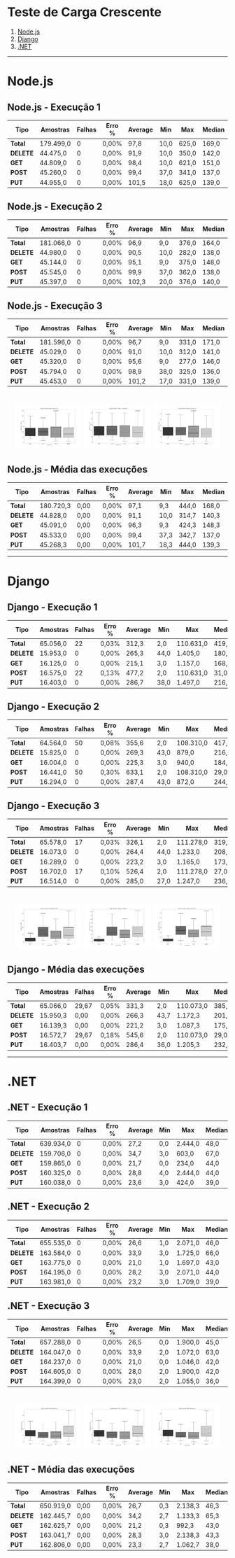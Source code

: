 # Teste de Carga Crescente

1. [Node.js](#nodejs)
2. [Django](#django)
3. [.NET](#net)

---
# Node.js
## Node.js - Execução 1

| Tipo   | Amostras | Falhas | Erro % | Average | Min | Max   | Median | 90th pct | 95th pct | 99th pct | Transaction/s | Received | Send  |
|--------|----------|--------|--------|---------|-----|-------|--------|-----------|-----------|-----------|----------------|----------|-------|
| **Total**  | 179.499,0 | 0 | 0,00% | 97,8 | 10,0 | 625,0 | 169,0 | 221,0 | 233,0 | 254,0 | 1.281,0 | 14.129,2 | 320,1 |
| **DELETE** | 44.475,0 | 0 | 0,00% | 91,9 | 10,0 | 350,0 | 142,0 | 202,0 | 216,0 | 252,0 | 318,9 | 54,8 | 69,4 |
| **GET**    | 44.809,0 | 0 | 0,00% | 98,4 | 10,0 | 621,0 | 151,0 | 218,0 | 233,0 | 374,0 | 320,0 | 13.884,0 | 40,9 |
| **POST**   | 45.260,0 | 0 | 0,00% | 99,4 | 37,0 | 341,0 | 137,0 | 160,0 | 163,0 | 263,0 | 323,8 | 115,7 | 100,3 |
| **PUT**    | 44.955,0 | 0 | 0,00% | 101,5 | 18,0 | 625,0 | 139,0 | 167,0 | 169,0 | 175,0 | 321,4 | 85,1 | 110,3 |

## Node.js - Execução 2

| Tipo   | Amostras | Falhas | Erro % | Average | Min | Max   | Median | 90th pct | 95th pct | 99th pct | Transaction/s | Received | Send  |
|--------|----------|--------|--------|---------|-----|-------|--------|-----------|-----------|-----------|----------------|----------|-------|
| **Total**  | 181.066,0 | 0 | 0,00% | 96,9 | 9,0 | 376,0 | 164,0 | 179,0 | 193,0 | 292,4 | 1.292,6 | 14.169,6 | 323,0 |
| **DELETE** | 44.980,0 | 0 | 0,00% | 90,5 | 10,0 | 282,0 | 138,0 | 167,0 | 172,0 | 191,0 | 322,5 | 55,4 | 70,2 |
| **GET**    | 45.144,0 | 0 | 0,00% | 95,1 | 9,0 | 375,0 | 148,0 | 179,0 | 191,0 | 203,0 | 322,5 | 13.923,6 | 41,3 |
| **POST**   | 45.545,0 | 0 | 0,00% | 99,9 | 37,0 | 362,0 | 138,0 | 159,0 | 163,0 | 279,0 | 325,8 | 116,4 | 100,9 |
| **PUT**    | 45.397,0 | 0 | 0,00% | 102,3 | 20,0 | 376,0 | 140,0 | 166,0 | 170,0 | 299,0 | 324,6 | 85,9 | 111,4 |

## Node.js - Execução 3

| Tipo   | Amostras | Falhas | Erro % | Average | Min | Max   | Median | 90th pct | 95th pct | 99th pct | Transaction/s | Received | Send  |
|--------|----------|--------|--------|---------|-----|-------|--------|-----------|-----------|-----------|----------------|----------|-------|
| **Total**  | 181.596,0 | 0 | 0,00% | 96,7 | 9,0 | 331,0 | 171,0 | 219,0 | 232,0 | 253,0 | 1.295,7 | 13.574,1 | 323,7 |
| **DELETE** | 45.029,0 | 0 | 0,00% | 91,0 | 10,0 | 312,0 | 141,0 | 201,0 | 214,0 | 263,0 | 323,0 | 55,5 | 70,3 |
| **GET**    | 45.320,0 | 0 | 0,00% | 95,6 | 9,0 | 277,0 | 146,0 | 217,0 | 231,0 | 254,0 | 323,6 | 13.326,1 | 41,4 |
| **POST**   | 45.794,0 | 0 | 0,00% | 98,9 | 38,0 | 325,0 | 136,0 | 160,0 | 165,0 | 284,0 | 327,7 | 117,1 | 101,5 |
| **PUT**    | 45.453,0 | 0 | 0,00% | 101,2 | 17,0 | 331,0 | 139,0 | 169,0 | 172,0 | 241,0 | 325,0 | 86,0 | 111,6 |

<h1 align="center">
  <img src="../images/crescente/crescente-nodejs-exec1.png" width="30%" />
  <img src="../images/crescente/crescente-nodejs-exec2.png" width="30%" />
  <img src="../images/crescente/crescente-nodejs-exec3.png" width="30%" />
</h1>

## Node.js - Média das execuções

| Tipo   | Amostras | Falhas | Erro % | Average | Min  | Max   | Median | 90th pct | 95th pct | 99th pct | Transaction/s | Received | Send  |
|--------|----------|--------|--------|---------|------|-------|--------|-----------|-----------|-----------|----------------|----------|-------|
| **Total**  | 180.720,3 | 0,00 | 0,00% | 97,1 | 9,3  | 444,0 | 168,0 | 206,3 | 219,3 | 266,5 | 1.289,8 | 13.957,6 | 322,3 |
| **DELETE** | 44.828,0 | 0,00 | 0,00% | 91,1 | 10,0 | 314,7 | 140,3 | 190,0 | 200,7 | 235,3 | 321,4 | 55,2 | 69,9 |
| **GET**    | 45.091,0 | 0,00 | 0,00% | 96,3 | 9,3  | 424,3 | 148,3 | 204,7 | 218,3 | 277,0 | 322,0 | 13.711,2 | 41,2 |
| **POST**   | 45.533,0 | 0,00 | 0,00% | 99,4 | 37,3 | 342,7 | 137,0 | 159,7 | 163,7 | 275,3 | 325,8 | 116,4 | 100,9 |
| **PUT**    | 45.268,3 | 0,00 | 0,00% | 101,7 | 18,3 | 444,0 | 139,3 | 167,3 | 170,3 | 238,3 | 323,7 | 85,7 | 111,1 |

---

# Django 
## Django - Execução 1 

| Tipo   | Amostras | Falhas | Erro % | Average | Min | Max   | Median | 90th pct | 95th pct | 99th pct | Transaction/s | Received | Send  |
|--------|----------|--------|--------|---------|-----|-------|--------|-----------|-----------|-----------|----------------|----------|-------|
| **Total**  | 65.056,0 | 22 | 0,03% | 312,3 | 2,0 | 110.631,0 | 419,0 | 671,0 | 812,0 | 3.130,9 | 282,2 | 2.331,3 | 70,6 |
| **DELETE** | 15.953,0 | 0 | 0,00% | 265,3 | 44,0 | 1.405,0 | 180,0 | 544,0 | 639,0 | 839,9 | 113,8 | 34,0 | 24,7 |
| **GET**    | 16.125,0 | 0 | 0,00% | 215,1 | 3,0 | 1.157,0 | 168,0 | 417,0 | 498,0 | 653,7 | 115,1 | 3.694,1 | 14,7 |
| **POST**   | 16.575,0 | 22 | 0,13% | 477,2 | 2,0 | 110.631,0 | 31,0 | 491,0 | 1.087,0 | 4.483,7 | 71,9 | 32,1 | 22,2 |
| **PUT**    | 16.403,0 | 0 | 0,00% | 286,7 | 38,0 | 1.497,0 | 216,0 | 545,0 | 635,0 | 835,0 | 117,0 | 53,8 | 40,1 |

## Django - Execução 2

| Tipo   | Amostras | Falhas | Erro % | Average | Min | Max   | Median | 90th pct | 95th pct | 99th pct | Transaction/s | Received | Send  |
|--------|----------|--------|--------|---------|-----|-------|--------|-----------|-----------|-----------|----------------|----------|-------|
| **Total**  | 64.564,0 | 50 | 0,08% | 355,6 | 2,0 | 108.310,0 | 417,0 | 629,0 | 700,0 | 4.371,9 | 282,9 | 2.331,7 | 70,7 |
| **DELETE** | 15.825,0 | 0 | 0,00% | 269,3 | 43,0 | 879,0 | 216,0 | 533,4 | 596,0 | 701,0 | 112,9 | 33,7 | 24,5 |
| **GET**    | 16.004,0 | 0 | 0,00% | 225,3 | 3,0 | 940,0 | 184,0 | 451,0 | 517,0 | 629,0 | 114,2 | 3.656,2 | 14,6 |
| **POST**   | 16.441,0 | 50 | 0,30% | 633,1 | 2,0 | 108.310,0 | 29,0 | 209,0 | 1.049,0 | 7.827,9 | 72,0 | 32,4 | 22,2 |
| **PUT**    | 16.294,0 | 0 | 0,00% | 287,4 | 43,0 | 872,0 | 244,0 | 540,0 | 619,0 | 723,0 | 116,1 | 53,4 | 39,8 |

## Django - Execução 3

| Tipo   | Amostras | Falhas | Erro % | Average | Min | Max   | Median | 90th pct | 95th pct | 99th pct | Transaction/s | Received | Send  |
|--------|----------|--------|--------|---------|-----|-------|--------|-----------|-----------|-----------|----------------|----------|-------|
| **Total**  | 65.578,0 | 17 | 0,03% | 326,1 | 2,0 | 111.278,0 | 319,0 | 1.003,0 | 1.097,0 | 3.768,9 | 316,0 | 2.544,4 | 79,0 |
| **DELETE** | 16.073,0 | 0 | 0,00% | 264,4 | 44,0 | 1.233,0 | 208,0 | 459,0 | 882,0 | 1.107,0 | 114,4 | 34,2 | 24,8 |
| **GET**    | 16.289,0 | 0 | 0,00% | 223,2 | 3,0 | 1.165,0 | 173,0 | 344,0 | 812,0 | 1.034,0 | 115,9 | 3.615,9 | 14,8 |
| **POST**   | 16.702,0 | 17 | 0,10% | 526,4 | 2,0 | 111.278,0 | 27,0 | 267,0 | 1.051,0 | 5.959,8 | 80,5 | 35,9 | 24,9 |
| **PUT**    | 16.514,0 | 0 | 0,00% | 285,0 | 27,0 | 1.247,0 | 236,0 | 442,0 | 891,3 | 1.128,0 | 117,4 | 54,1 | 40,2 |

<h1 align="center">
  <img src="../images/crescente/crescente-drf-exec1.png" width="30%" />
  <img src="../images/crescente/crescente-drf-exec2.png" width="30%" />
  <img src="../images/crescente/crescente-drf-exec3.png" width="30%" />
</h1>

## Django - Média das execuções

| Tipo   | Amostras | Falhas | Erro % | Average | Min | Max   | Median | 90th pct | 95th pct | 99th pct | Transaction/s | Received | Send  |
|--------|----------|--------|--------|---------|-----|-------|--------|-----------|-----------|-----------|----------------|----------|-------|
| **Total**  | 65.066,0 | 29,67 | 0,05% | 331,3 | 2,0 | 110.073,0 | 385,0 | 767,7 | 869,7 | 3.757,2 | 293,7 | 2.402,5 | 73,4 |
| **DELETE** | 15.950,3 | 0,00 | 0,00% | 266,3 | 43,7 | 1.172,3 | 201,3 | 512,1 | 705,7 | 882,6 | 113,7 | 34,0 | 24,7 |
| **GET**    | 16.139,3 | 0,00 | 0,00% | 221,2 | 3,0 | 1.087,3 | 175,0 | 404,0 | 609,0 | 772,2 | 115,0 | 3.655,4 | 14,7 |
| **POST**   | 16.572,7 | 29,67 | 0,18% | 545,6 | 2,0 | 110.073,0 | 29,0 | 322,3 | 1.062,3 | 6.090,5 | 74,8 | 33,4 | 23,1 |
| **PUT**    | 16.403,7 | 0,00 | 0,00% | 286,4 | 36,0 | 1.205,3 | 232,0 | 509,0 | 715,1 | 895,3 | 116,8 | 53,8 | 40,0 |

---

# .NET 
## .NET - Execução 1

| Tipo   | Amostras | Falhas | Erro % | Average | Min | Max   | Median | 90th pct | 95th pct | 99th pct | Transaction/s | Received | Send  |
|--------|----------|--------|--------|---------|-----|-------|--------|-----------|-----------|-----------|----------------|----------|-------|
| **Total**  | 639.934,0 | 0 | 0,00% | 27,2 | 0,0 | 2.444,0 | 48,0 | 75,0 | 85,0 | 122,0 | 4.572,2 | 43.511,7 | 1.156,7 |
| **DELETE** | 159.706,0 | 0 | 0,00% | 34,7 | 3,0 | 603,0 | 67,0 | 93,0 | 103,0 | 161,0 | 1.150,7 | 91,0 | 254,3 |
| **GET**    | 159.865,0 | 0 | 0,00% | 21,7 | 0,0 | 234,0 | 44,0 | 64,0 | 71,0 | 87,0 | 1.150,9 | 43.273,4 | 150,6 |
| **POST**   | 160.325,0 | 0 | 0,00% | 28,8 | 4,0 | 2.444,0 | 44,0 | 64,0 | 71,0 | 98,0 | 1.145,5 | 384,4 | 358,0 |
| **PUT**    | 160.038,0 | 0 | 0,00% | 23,6 | 3,0 | 424,0 | 39,0 | 57,0 | 63,0 | 89,0 | 1.151,9 | 91,1 | 400,0 |

## .NET - Execução 2

| Tipo   | Amostras | Falhas | Erro % | Average | Min | Max   | Median | 90th pct | 95th pct | 99th pct | Transaction/s | Received | Send  |
|--------|----------|--------|--------|---------|-----|-------|--------|-----------|-----------|-----------|----------------|----------|-------|
| **Total**  | 655.535,0 | 0 | 0,00% | 26,6 | 1,0 | 2.071,0 | 46,0 | 73,0 | 82,0 | 126,0 | 4.683,5 | 42.388,3 | 1.184,9 |
| **DELETE** | 163.584,0 | 0 | 0,00% | 33,9 | 3,0 | 1.725,0 | 66,0 | 87,0 | 96,0 | 178,0 | 1.178,8 | 93,2 | 260,5 |
| **GET**    | 163.775,0 | 0 | 0,00% | 21,0 | 1,0 | 1.697,0 | 43,0 | 60,0 | 66,0 | 82,0 | 1.179,1 | 42.131,9 | 154,3 |
| **POST**   | 164.195,0 | 0 | 0,00% | 28,2 | 3,0 | 2.071,0 | 44,0 | 61,0 | 67,0 | 97,0 | 1.173,2 | 393,7 | 366,6 |
| **PUT**    | 163.981,0 | 0 | 0,00% | 23,2 | 3,0 | 1.709,0 | 39,0 | 54,0 | 60,0 | 80,0 | 1.180,4 | 93,4 | 410,0 |

## .NET - Execução 3

| Tipo   | Amostras | Falhas | Erro % | Average | Min | Max   | Median | 90th pct | 95th pct | 99th pct | Transaction/s | Received | Send  |
|--------|----------|--------|--------|---------|-----|-------|--------|-----------|-----------|-----------|----------------|----------|-------|
| **Total**  | 657.288,0 | 0 | 0,00% | 26,5 | 0,0 | 1.900,0 | 45,0 | 71,0 | 80,0 | 126,0 | 4.696,8 | 41.850,0 | 1.188,2 |
| **DELETE** | 164.047,0 | 0 | 0,00% | 33,9 | 2,0 | 1.072,0 | 63,0 | 88,0 | 98,0 | 173,0 | 1.182,0 | 93,5 | 261,2 |
| **GET**    | 164.237,0 | 0 | 0,00% | 21,0 | 0,0 | 1.046,0 | 42,0 | 64,0 | 72,0 | 92,0 | 1.182,4 | 41.578,3 | 154,7 |
| **POST**   | 164.605,0 | 0 | 0,00% | 28,0 | 2,0 | 1.900,0 | 42,0 | 60,0 | 68,0 | 126,0 | 1.176,3 | 394,7 | 367,6 |
| **PUT**    | 164.399,0 | 0 | 0,00% | 23,0 | 2,0 | 1.055,0 | 36,0 | 54,0 | 61,0 | 109,0 | 1.183,3 | 93,6 | 411,0 |

<h1 align="center">
  <img src="../images/crescente/crescente-dotnet-exec1.png" width="30%" />
  <img src="../images/crescente/crescente-dotnet-exec2.png" width="30%" />
  <img src="../images/crescente/crescente-dotnet-exec3.png" width="30%" />
</h1>

## .NET - Média das execuções

| Tipo   | Amostras | Falhas | Erro % | Average | Min | Max   | Median | 90th pct | 95th pct | 99th pct | Transaction/s | Received | Send  |
|--------|----------|--------|--------|---------|-----|-------|--------|-----------|-----------|-----------|----------------|----------|-------|
| **Total**  | 650.919,0 | 0,00 | 0,00% | 26,7 | 0,3 | 2.138,3 | 46,3 | 73,0 | 82,3 | 124,7 | 4.650,8 | 42.583,3 | 1.176,6 |
| **DELETE** | 162.445,7 | 0,00 | 0,00% | 34,2 | 2,7 | 1.133,3 | 65,3 | 89,3 | 99,0 | 170,7 | 1.170,5 | 92,6 | 258,7 |
| **GET**    | 162.625,7 | 0,00 | 0,00% | 21,2 | 0,3 | 992,3 | 43,0 | 62,7 | 69,7 | 87,0 | 1.170,8 | 42.327,9 | 153,2 |
| **POST**   | 163.041,7 | 0,00 | 0,00% | 28,3 | 3,0 | 2.138,3 | 43,3 | 61,7 | 68,7 | 107,0 | 1.165,0 | 390,9 | 364,1 |
| **PUT**    | 162.806,0 | 0,00 | 0,00% | 23,3 | 2,7 | 1.062,7 | 38,0 | 55,0 | 61,3 | 92,7 | 1.171,9 | 92,7 | 407,0 |
